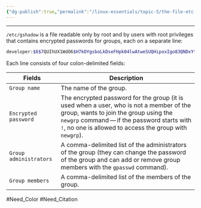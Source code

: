```yaml
---
{"dg-publish":true,"permalink":"/linux-essentials/topic-5/the-file-etc-gshadow/","dgPassFrontmatter":true}
---
```


---
`/etc/gshadow` is a file readable only by root and by users with root privileges that contains encrypted passwords for groups, each on a separate line:

```bash
developer:$6$7QUIhUX1WdO6$H7kOYgsboLkDseFHpk04lwAtweSUQHipoxIgo83QNDxYtYwgmZTCU0qSCuCkErmyR2 63rvHiLctZVDR7Ya9Ai1::
```

Each line consists of four colon-delimited fields:

| Fields                 | Description                                                                                                                                                                                                                                 |
| ---------------------- | ------------------------------------------------------------------------------------------------------------------------------------------------------------------------------------------------------------------------------------------- |
| `Group name`           | The name of the group.                                                                                                                                                                                                                      |
| `Encrypted password`   | The encrypted password for the group (it is used when a user, who is not a member of the group, wants to join the group using the `newgrp` command — if the password starts with `!`, no one is allowed to access the group with `newgrp`). |
| `Group administrators` | A comma-delimited list of the administrators of the group (they can change the password of the group and can add or remove group members with the  `gpasswd` command).                                                                      |
| `Group members`        | A comma-delimited list of the members of the group.                                                                                                                                                                                         |

#Need_Color #Need_Citation 